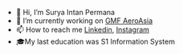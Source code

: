 - 👋 Hi, I’m Surya Intan Permana
- 🔭 I’m currently working on [GMF AeroAsia](https://www.gmf-aeroasia.co.id/)
- 📫 How to reach me [Linkedin](https://www.linkedin.com/in/surya-intan-permana-b60766214/), [Instagram](https://www.instagram.com/aaayrus_/)
- 🎓My last education was S1 Information System

<!---
yhaae01/yhaae01 is a ✨ special ✨ repository because its `README.md` (this file) appears on your GitHub profile.
You can click the Preview link to take a look at your changes.
--->

